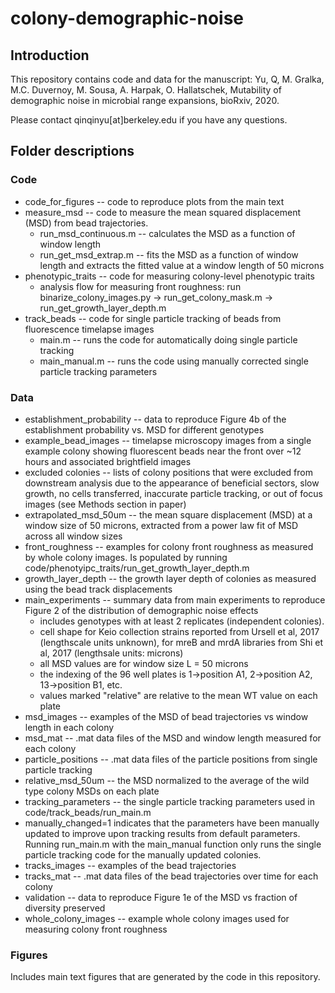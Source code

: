 # colony-demographic-noise
## Introduction
This repository contains code and data for the manuscript:
Yu, Q, M. Gralka, M.C. Duvernoy, M. Sousa, A. Harpak, O. Hallatschek, Mutability of demographic noise in microbial range expansions, bioRxiv, 2020.

Please contact qinqinyu[at]berkeley.edu if you have any questions. 

## Folder descriptions
### Code
* code_for_figures -- code to reproduce plots from the main text
* measure_msd -- code to measure the mean squared displacement (MSD) from bead trajectories.
  * run_msd_continuous.m -- calculates the MSD as a function of window length
  * run_get_msd_extrap.m -- fits the MSD as a function of window length and extracts the fitted value at a window length of 50 microns
* phenotypic_traits -- code for measuring colony-level phenotypic traits
  * analysis flow for measuring front roughness: run binarize_colony_images.py -> run_get_colony_mask.m -> run_get_growth_layer_depth.m 
* track_beads -- code for single particle tracking of beads from fluorescence timelapse images
  * main.m -- runs the code for automatically doing single particle tracking
  * main_manual.m -- runs the code using manually corrected single particle tracking parameters
  
### Data
* establishment_probability -- data to reproduce Figure 4b of the establishment probability vs. MSD for different genotypes
* example_bead_images -- timelapse microscopy images from a single example colony showing fluorescent beads near the front over ~12 hours and associated brightfield images
* excluded colonies -- lists of colony positions that were excluded from downstream analysis due to the appearance of beneficial sectors, slow growth, no cells transferred, inaccurate particle tracking, or out of focus images (see Methods section in paper)
* extrapolated_msd_50um -- the mean square displacement (MSD) at a window size of 50 microns, extracted from a power law fit of MSD across all window sizes
* front_roughness -- examples for colony front roughness as measured by whole colony images. Is populated by running code/phenotyipc_traits/run_get_growth_layer_depth.m
* growth_layer_depth -- the growth layer depth of colonies as measured using the bead track displacements
* main_experiments -- summary data from main experiments to reproduce Figure 2 of the distribution of demographic noise effects
  * includes genotypes with at least 2 replicates (independent colonies).
  * cell shape for Keio collection strains reported from Ursell et al, 2017 (lengthscale units unknown), for mreB and mrdA libraries from Shi et al, 2017 (lengthsale units: microns)
  * all MSD values are for window size L = 50 microns
  * the indexing of the 96 well plates is 1->position A1, 2->position A2, 13->position B1, etc.
  * values marked "relative" are relative to the mean WT value on each plate
* msd_images -- examples of the MSD of bead trajectories vs window length in each colony
* msd_mat -- .mat data files of the MSD and window length measured for each colony
* particle_positions -- .mat data files of the particle positions from single particle tracking
* relative_msd_50um -- the MSD normalized to the average of the wild type colony MSDs on each plate
* tracking_parameters -- the single particle tracking parameters used in code/track_beads/run_main.m
* manually_changed=1 indicates that the parameters have been manually updated to improve upon tracking results from default parameters. Running run_main.m with the main_manual function only runs the single particle tracking code for the manually updated colonies.
* tracks_images -- examples of the bead trajectories
* tracks_mat -- .mat data files of the bead trajectories over time for each colony
* validation -- data to reproduce Figure 1e of the MSD vs fraction of diversity preserved
* whole_colony_images -- example whole colony images used for measuring colony front roughness 

### Figures
Includes main text figures that are generated by the code in this repository.
